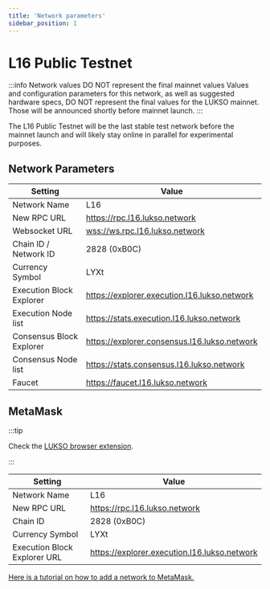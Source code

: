 ```yaml
---
title: 'Network parameters'
sidebar_position: 1
---
```


# L16 Public Testnet

:::info Network values DO NOT represent the final mainnet values
Values and configuration parameters for this network, as well as suggested hardware specs, DO NOT represent the final values for the LUKSO mainnet. Those will be announced shortly before mainnet launch.
:::

The L16 Public Testnet will be the last stable test network before the mainnet launch and will likely stay online in parallel for experimental purposes.

## Network Parameters

| Setting                  | Value                                          |
| ------------------------ | ---------------------------------------------- |
| Network Name             | L16                                            |
| New RPC URL              | <https://rpc.l16.lukso.network>                |
| Websocket URL            | <wss://ws.rpc.l16.lukso.network>               |
| Chain ID / Network ID    | 2828 (0xB0C)                                   |
| Currency Symbol          | LYXt                                           |
| Execution Block Explorer | <https://explorer.execution.l16.lukso.network> |
| Execution Node list      | <https://stats.execution.l16.lukso.network>    |
| Consensus Block Explorer | <https://explorer.consensus.l16.lukso.network> |
| Consensus Node list      | <https://stats.consensus.l16.lukso.network>    |
| Faucet                   | <https://faucet.l16.lukso.network>             |

## MetaMask

:::tip

Check the [LUKSO browser extension](../../guides/browser-extension/install-browser-extension.md).

:::

| Setting                      | Value                                          |
| ---------------------------- | ---------------------------------------------- |
| Network Name                 | L16                                            |
| New RPC URL                  | https://rpc.l16.lukso.network                  |
| Chain ID                     | 2828 (0xB0C)                                   |
| Currency Symbol              | LYXt                                           |
| Execution Block Explorer URL | <https://explorer.execution.l16.lukso.network> |

[Here is a tutorial on how to add a network to MetaMask.](https://metamask.zendesk.com/hc/en-us/articles/360043227612-How-to-add-a-custom-network-RPC)
